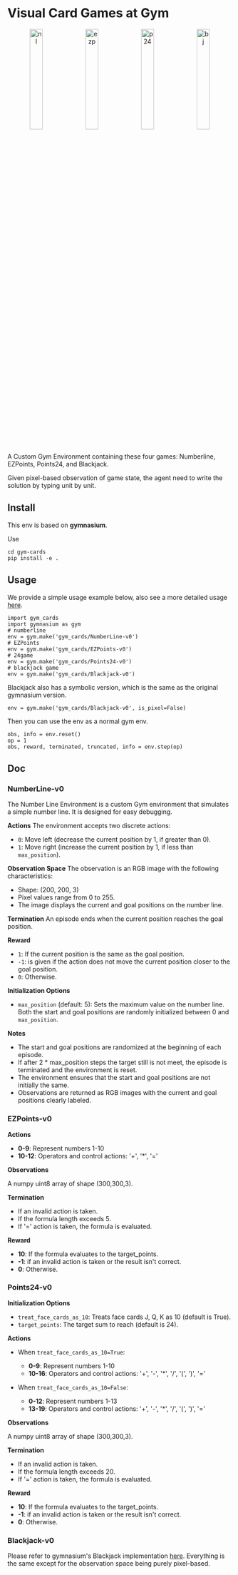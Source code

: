 # Visual Card Games at Gym

<p align="center">
  <img src="../imgs/nl.png" alt="nl" width="24%"/>
  <img src="../imgs/ezp.png" alt="ezp" width="24%"/>
  <img src="../imgs/p24.png" alt="p24" width="24%"/>
  <img src="../imgs/bj.png" alt="bj" width="24%"/>
</p>


A Custom Gym Environment containing these four games: Numberline, EZPoints, Points24, and Blackjack.

Given pixel-based observation of game state, the agent need to write the solution by typing unit by unit.

## Install

This env is based on **gymnasium**.

Use

```
cd gym-cards
pip install -e .
```

## Usage

We provide a simple usage example below, also see a more detailed usage [here](./play_gymcards.ipynb).
```
import gym_cards
import gymnasium as gym
# numberline
env = gym.make('gym_cards/NumberLine-v0')
# EZPoints
env = gym.make('gym_cards/EZPoints-v0')
# 24game
env = gym.make('gym_cards/Points24-v0')
# blackjack game
env = gym.make('gym_cards/Blackjack-v0')
```

Blackjack also has a symbolic version, which is the same as the original gymnasium version.
```
env = gym.make('gym_cards/Blackjack-v0', is_pixel=False)
```

Then you can use the env as a normal gym env.

```
obs, info = env.reset()
op = 1
obs, reward, terminated, truncated, info = env.step(op)
```

## Doc

### NumberLine-v0

The Number Line Environment is a custom Gym environment that simulates a simple number line. It is designed for easy debugging.

**Actions**
The environment accepts two discrete actions:
- `0`: Move left (decrease the current position by 1, if greater than 0).
- `1`: Move right (increase the current position by 1, if less than `max_position`).

**Observation Space**
The observation is an RGB image with the following characteristics:
- Shape: (200, 200, 3)
- Pixel values range from 0 to 255.
- The image displays the current and goal positions on the number line.

**Termination**
An episode ends when the current position reaches the goal position.

**Reward**
- `1`: If the current position is the same as the goal position.
- `-1`: is given if the action does not move the current position closer to the goal position.
- `0`: Otherwise.

**Initialization Options**
- `max_position` (default: 5): Sets the maximum value on the number line. Both the start and goal positions are randomly initialized between 0 and `max_position`.

**Notes**
- The start and goal positions are randomized at the beginning of each episode.
- If after 2 * max_position steps the target still is not meet, the episode is terminated and the environment is reset.
- The environment ensures that the start and goal positions are not initially the same.
- Observations are returned as RGB images with the current and goal positions clearly labeled.

### EZPoints-v0


**Actions**

- **0-9**: Represent numbers 1-10
- **10-12**: Operators and control actions: '+', '\*', '='

**Observations**

A numpy uint8 array of shape (300,300,3).

**Termination**

- If an invalid action is taken.
- If the formula length exceeds 5.
- If '=' action is taken, the formula is evaluated.

**Reward**

- **10**: If the formula evaluates to the target_points.
- **-1**: if an invalid action is taken or the result isn't correct.
- **0**: Otherwise.


### Points24-v0


**Initialization Options**

- `treat_face_cards_as_10`: Treats face cards J, Q, K as 10 (default is True).
- `target_points`: The target sum to reach (default is 24).

**Actions**

- When `treat_face_cards_as_10=True`:

  - **0-9**: Represent numbers 1-10
  - **10-16**: Operators and control actions: '+', '-', '\*', '/', '(', ')', '='

- When `treat_face_cards_as_10=False`:
  - **0-12**: Represent numbers 1-13
  - **13-19**: Operators and control actions: '+', '-', '\*', '/', '(', ')', '='

**Observations**

A numpy uint8 array of shape (300,300,3).

**Termination**

- If an invalid action is taken.
- If the formula length exceeds 20.
- If '=' action is taken, the formula is evaluated.

**Reward**

- **10**: If the formula evaluates to the target_points.
- **-1**: if an invalid action is taken or the result isn't correct.
- **0**: Otherwise.

### Blackjack-v0

Please refer to gymnasium's Blackjack implementation [here](https://gymnasium.farama.org/environments/toy_text/blackjack/). Everything is the same except for the observation space being purely pixel-based.


